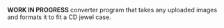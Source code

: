 **WORK IN PROGRESS** converter program that takes any uploaded images and formats it to fit a CD jewel case.